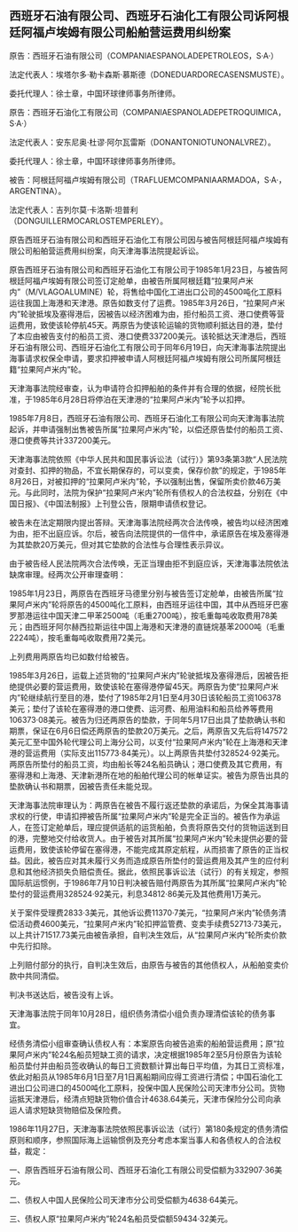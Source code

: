 ## 西班牙石油有限公司、西班牙石油化工有限公司诉阿根廷阿福卢埃姆有限公司船舶营运费用纠纷案

原告：西班牙石油有限公司（COMPANIAESPANOLADEPETROLEOS，S·A·）

法定代表人：埃塔尔多·勒卡森斯·慕斯德（DONEDUARDORECASENSMUSTE）。

委托代理人：徐士章，中国环球律师事务所律师。

原告：西班牙石油化工有限公司（COMPANIAESPANOLADEPETROQUIMICA，S·A·）

法定代表人：安东尼奥·杜谬·阿尔瓦雷斯（DONANTONIOTUNONALVREZ）。

委托代理人：徐士章，中国环球律师事务所律师。

被告：阿根廷阿福卢埃姆有限公司（TRAFLUEMCOMPANIAARMADOA，S·A·，ARGENTINA）。

法定代表人：吉列尔莫·卡洛斯·坦普利（DONGUILLERMOCARLOSTEMPERLEY）。

原告西班牙石油有限公司和西班牙石油化工有限公司因与被告阿根廷阿福卢埃姆有限公司船舶营运费用纠纷案，向天津海事法院提起诉讼。

原告西班牙石油有限公司和西班牙石油化工有限公司于1985年1月23日，与被告阿根廷阿福卢埃姆有限公司签订定舱单，由被告所属阿根廷籍“拉果阿卢米内”（M/VLAGOALUMINE）轮，将售给中国化工进出口公司的4500吨化工原料运往我国上海港和天津港。原告如数支付了运费。1985年3月26日，“拉果阿卢米内”轮驶抵埃及塞得港后，因被告以经济困难为由，拒付船员工资、港口使费等营运费用，致使该轮停航45天。两原告为使该轮运输的货物顺利抵达目的港，垫付了本应由被告支付的船员工资、港口使费337200美元。该轮抵达天津港后，西班牙石油有限公司、西班牙石油化工有限公司于同年6月19日，向天津海事法院提出海事请求权保全申请，要求扣押被申请人阿根廷阿福卢埃姆有限公司所属阿根廷籍“拉果阿卢米内”轮。

天津海事法院经审查，认为申请符合扣押船舶的条件并有合理的依据，经院长批准，于1985年6月28日将停泊在天津港的“拉果阿卢米内”轮予以扣押。

1985年7月8日，西班牙石油有限公司、西班牙石油化工有限公司向天津海事法院起诉，并申请强制出售被告所属“拉果阿卢米内”轮，以偿还原告垫付的船员工资、港口使费等共计337200美元。

天津海事法院依照《中华人民共和国民事诉讼法（试行）》第93条第3款“人民法院对查封、扣押的物品，不宜长期保存的，可以变卖，保存价款”的规定，于1985年8月26日，对被扣押的“拉果阿卢米内”轮，予以强制出售，保留所卖价款46万美元。与此同时，法院为保护“拉果阿卢米内”轮所有债权人的合法权益，分别在《中国日报》、《中国法制报》上刊登公告，限期申请债权登记。

被告未在法定期限内提出答辩。天津海事法院经两次合法传唤，被告均以经济困难为由，拒不出庭应诉。尔后，被告向法院提供的一信件中，承诺原告在埃及塞得港为其垫款20万美元，但对其它垫款的合法性与合理性表示异议。

由于被告经人民法院两次合法传唤，无正当理由拒不到庭应诉，天津海事法院依法缺席审理。经两次公开审理查明：

1985年1月23日，两原告在西班牙马德里分别与被告签订定舱单，由被告所属“拉果阿卢米内”轮将原告的4500吨化工原料，由西班牙运往中国，其中从西班牙巴塞罗那港运往中国天津二甲苯2500吨（毛重2700吨），按毛重每吨收取费用78美元；由西班牙阿尔赫西拉斯运往中国上海港和天津港的直链烷基苯2000吨（毛重2224吨），按毛重每吨收取费用72美元。

上列费用两原告均已如数付给被告。

1985年3月26日，运载上述货物的“拉果阿卢米内”轮驶抵埃及塞得港后，因被告拒绝提供必要的营运费用，致使该轮在塞得港停留45天。两原告为使“拉果阿卢米内”轮继续航行至目的港，垫付了1985年2月1日至4月30日该轮船员工资106378美元；垫付了该轮在塞得港的港口使费、运河费、船用油料和船员给养等费用106373·08美元。被告为归还两原告的垫款，于同年5月17日出具了垫款确认书和期票，保证在6月6日偿还两原告的垫款20万美元。之后，两原告又先后将147572美元汇至中国外轮代理公司上海分公司，以支付“拉果阿卢米内”轮在上海港和天津港的营运费用（实际支出115773·84美元）。以上两原告共垫付328524·92美元。两原告所垫付的船员工资，均由船长等24名船员确认；港口使费及其它费用，有塞得港和上海港、天津新港所在地的船舶代理公司的帐单证实。被告为原告出具的垫款确认书和期票，因被告责任未能兑现。

天津海事法院审理认为：两原告在被告不履行返还垫款的承诺后，为保全其海事请求权的行使，申请扣押被告所属“拉果阿卢米内”轮是完全正当的。被告作为承运人，在签订定舱单后，理应提供适航的运货船舶，负责将原告交付的货物运送到目的港，完整地交付给收货人。由于被告对其所属“拉果阿卢米内”轮未提供必要的营运费用，致使该轮停留在塞得港，不能完成其原定航程，从而损害了原告的正当权益。因此，被告应对其未履行义务而造成原告所垫付的营运费用及其产生的应付利息和其他经济损失负赔偿责任。据此，依照民事诉讼法（试行）的有关规定，参照国际航运惯例，于1986年7月10日判决被告赔付两原告为其所属“拉果阿卢米内”轮垫付的营运费用328524·92美元，利息34812·86美元及其他费用1万美元。

关于案件受理费2833·3美元，其他诉讼费11370·7美元，“拉果阿卢米内”轮债务清偿活动费4600美元，“拉果阿卢米内”轮扣押监管费、变卖手续费52713·73美元，以上共计71517.73美元由被告承担，自判决生效后，从“拉果阿卢米内”轮所卖价款中先行扣除。

上列赔付部分的执行，自判决生效后，由原告与被告的其他债权人，从船舶变卖价款中共同清偿。

判决书送达后，被告没有上诉。

天津海事法院于同年10月28日，组织债务清偿小组负责办理清偿该轮的债务事宜。

经债务清偿小组审查确认债权人有：本案原告向被告追索的船舶营运费用；原“拉果阿卢米内”轮24名船员短缺工资的请求，决定根据1985年2至5月份原告为该轮船员垫付并由船员签收确认的每日工资数额计算出每日平均值，为其日工资标准，依此对船员从1985年6月1日至7月1日离船期间应得工资进行清偿；中国石油化工进出口公司进口的4500吨化工原料，投保中国人民保险公司天津市分公司。货物运抵天津港后，经清点短缺货物价值合计4638.64美元，天津市保险分公司向承运人请求短缺货物赔偿及保险费。

1986年11月27日，天津海事法院依照民事诉讼法（试行）第180条规定的债务清偿原则和顺序，参照国际海上运输惯例及充分考虑本案当事人和各债权人的合法权益，裁定：

一、原告西班牙石油有限公司、西班牙石油化工有限公司受偿额为332907·36美元。

二、债权人中国人民保险公司天津市分公司受偿额为4638·64美元。

三、债权人原“拉果阿卢米内”轮24名船员受偿额59434·32美元。

